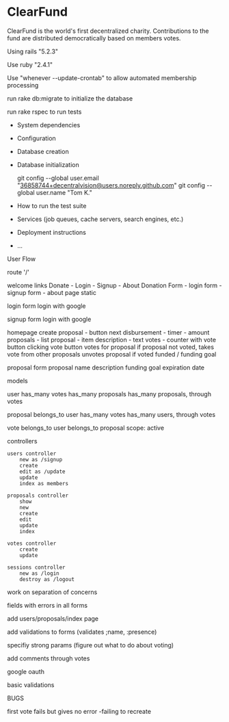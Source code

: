 # ClearFund
ClearFund is the world's first decentralized charity. Contributions to the fund are distributed democratically based on members votes.

Using rails "5.2.3"

Use ruby "2.4.1" 

Use "whenever --update-crontab" to allow automated membership processing

run rake db:migrate to initialize the database

run rake rspec to run tests

* System dependencies

* Configuration

* Database creation

* Database initialization

  git config --global user.email "36858744+decentralvision@users.noreply.github.com"
  git config --global user.name "Tom K."

* How to run the test suite

* Services (job queues, cache servers, search engines, etc.)

* Deployment instructions

* ...

User Flow

route '/'

welcome links
	Donate - Login - Signup - About 
	Donation Form - login form - signup form - about page static


login
form 
login with google

signup
form
login with google

homepage
	create proposal - button
	next disbursement - timer - amount
	proposals - list
		proposal - item
			description - text
			votes - counter with vote button
				clicking vote button votes for proposal if proposal not voted, takes vote from other proposals
				unvotes proposal if voted
			funded / funding goal

proposal form
	proposal name
	description
	funding goal
	expiration date

models

user 
	has_many votes
	has_many proposals 
	has_many proposals, through votes

proposal
	belongs_to user
	has_many votes
	has_many users, through votes

vote
	belongs_to user
	belongs_to proposal
	scope: active 



controllers

	users controller
		new as /signup
		create
		edit as /update
		update
		index as members

	proposals controller
		show
		new
		create
		edit
		update
		index

	votes controller
		create
		update

	sessions controller
		new as /login
		destroy as /logout

work on separation of concerns

fields with errors in all forms

add users/proposals/index page

add validations to forms (validates ;name, :presence)

specifiy strong params (figure out what to do about voting)

add comments through votes

google oauth 

basic validations



BUGS

first vote fails but gives no error -failing to recreate
